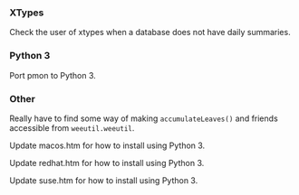### XTypes
Check the user of xtypes when a database does not have daily summaries.

### Python 3
Port pmon to Python 3.

### Other
Really have to find some way of making `accumulateLeaves()` and friends accessible
from `weeutil.weeutil`.

Update macos.htm for how to install using Python 3.

Update redhat.htm for how to install using Python 3.

Update suse.htm for how to install using Python 3.